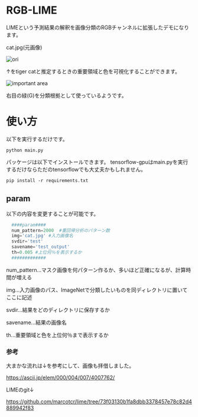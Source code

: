# RGB-LIME
LIMEという予測結果の解釈を画像分類のRGBチャンネルに拡張したデモになります。

cat.jpg(元画像)

![ori](test/2000/ori/test_output.png)

↑をtiger catと推定するときの重要領域と色を可視化することができます。

![important area](test/2000/merge/0.005.png)

右目の緑(G)を分類根拠として使っているようです。

# 使い方

以下を実行するだけです。
```
python main.py
```

パッケージは以下でインストールできます。
tensorflow-gpuはmain.pyを実行するだけならただのtensorflowでも大丈夫かもしれません。
```
pip install -r requirements.txt
```

## param
以下の内容を変更することが可能です。
```python
  ####param####
  num_pattern=2000  #重回帰分析のパターン数
  img='cat.jpg' #入力画像名
  svdir='test'
  savename='test_output'
  th=0.005 #上位何％を表示するか
  #############
```
num_pattern...マスク画像を何パターン作るか、多いほど正確になるが、計算時間が増える

img...入力画像のパス、ImageNetで分類したいものを同ディレクトリに置いてここに記述

svdir...結果をどのディレクトリに保存するか

savename...結果の画像名

th...重要領域と色を上位何％まで表示するか


### 参考
大まかな流れは↓を参考にして、画像も拝借しました。

https://ascii.jp/elem/000/004/007/4007762/

LIMEのgit↓

https://github.com/marcotcr/lime/tree/73f03130b1fa8dbb3378457e78c82d4889942f83


